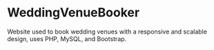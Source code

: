 # WeddingVenueBooker
Website used to book wedding venues with a responsive and scalable design, uses PHP, MySQL, and Bootstrap.
